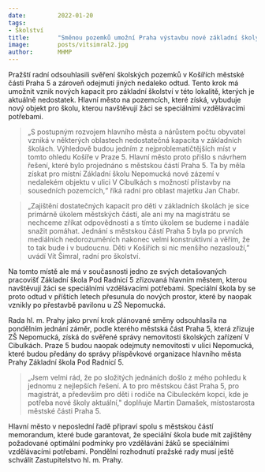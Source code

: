 ```yaml
---
date:         2022-01-20
tags:        
- Školství
title:        "Směnou pozemků umožní Praha výstavbu nové základní školy v Košířích, zároveň vznikne objekt pro speciální školu"
image: 	      posts/vitsimral2.jpg
author:       MHMP
---
```

 
Pražští radní odsouhlasili svěření školských pozemků v Košířích městské části Praha 5 a zároveň odejmutí jiných nedaleko odtud. Tento krok má umožnit vznik nových kapacit pro základní školství v této lokalitě, kterých je aktuálně nedostatek. Hlavní město na pozemcích, které získá, vybuduje nový objekt pro školu, kterou navštěvují žáci se speciálními vzdělávacími potřebami.

> „S postupným rozvojem hlavního města a nárůstem počtu obyvatel vzniká v některých oblastech nedostatečná kapacita v základních školách. Výhledově budou jedním z nejproblematičtějších míst v tomto ohledu Košíře v Praze 5. Hlavní město proto přišlo s návrhem řešení, které bylo projednáno s městskou částí Praha 5. Ta by měla získat pro místní Základní školu Nepomucká nové zázemí v nedalekém objektu v ulici V Cibulkách s možností přístavby na sousedních pozemcích,“ říká radní pro oblast majetku Jan Chabr.

> „Zajištění dostatečných kapacit pro děti v základních školách je sice primárně úkolem městských částí, ale ani my na magistrátu se nechceme zříkat odpovědnosti a s tímto úkolem se budeme i nadále snažit pomáhat. Jednání s městskou částí Praha 5 byla po prvních mediálních nedorozuměních nakonec velmi konstruktivní a věřím, že to tak bude i v budoucnu. Děti v Košířích si nic menšího nezaslouží,” uvádí Vít Šimral, radní pro školství.

Na tomto místě ale má v současnosti jedno ze svých detašovaných pracovišť Základní škola Pod Radnicí 5 zřizovaná hlavním městem, kterou navštěvují žáci se speciálními vzdělávacími potřebami. Speciální škola by se proto odtud v příštích letech přesunula do nových prostor, které by naopak vznikly po přestavbě pavilonu u ZŠ Nepomucká.

Rada hl. m. Prahy jako první krok plánované směny odsouhlasila na pondělním jednání záměr, podle kterého městská část Praha 5, která zřizuje ZŠ Nepomucká, získá do svěřené správy nemovitosti školských zařízení V Cibulkách. Praze 5 budou naopak odejmuty nemovitosti v ulici Nepomucká, které budou předány do správy příspěvkové organizace hlavního města Prahy Základní škola Pod Radnicí 5.

> „Jsem velmi rád, že po složitých jednáních došlo z mého pohledu k jednomu z nejlepších řešení. A to pro městskou část Praha 5, pro magistrát, a především pro děti i rodiče na Cibuleckém kopci, kde je potřeba nové školy aktuální," doplňuje Martin Damašek, místostarosta městské části Praha 5.

Hlavní město v neposlední řadě připraví spolu s městskou částí memorandum, které bude garantovat, že speciální škola bude mít zajištěny požadované optimální podmínky pro vzdělávání žáků se speciálními vzdělávacími potřebami. Pondělní rozhodnutí pražské rady musí ještě schválit Zastupitelstvo hl. m. Prahy.
